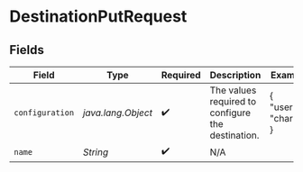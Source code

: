 # DestinationPutRequest


## Fields

| Field                                             | Type                                              | Required                                          | Description                                       | Example                                           |
| ------------------------------------------------- | ------------------------------------------------- | ------------------------------------------------- | ------------------------------------------------- | ------------------------------------------------- |
| `configuration`                                   | *java.lang.Object*                                | :heavy_check_mark:                                | The values required to configure the destination. | {<br/>"user": "charles"<br/>}                     |
| `name`                                            | *String*                                          | :heavy_check_mark:                                | N/A                                               |                                                   |